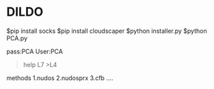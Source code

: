 # DILDO


$pip install socks
$pip install cloudscaper
$python installer.py
$python PCA.py

pass:PCA
User:PCA

>help
  >L7
    >L4

  methods
  1.nudos
  2.nudosprx
  3.cfb
  ....
